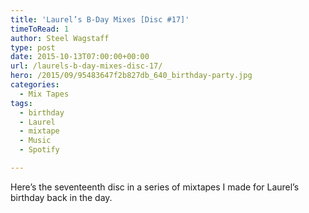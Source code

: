 ```yaml
---
title: 'Laurel’s B-Day Mixes [Disc #17]'
timeToRead: 1 
author: Steel Wagstaff
type: post
date: 2015-10-13T07:00:00+00:00
url: /laurels-b-day-mixes-disc-17/
hero: /2015/09/95483647f2b827db_640_birthday-party.jpg
categories:
  - Mix Tapes
tags:
  - birthday
  - Laurel
  - mixtape
  - Music
  - Spotify

---
```

Here&#8217;s the seventeenth disc in a series of mixtapes I made for Laurel&#8217;s birthday back in the day.